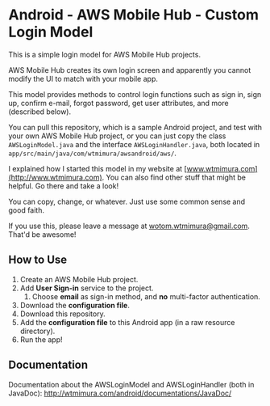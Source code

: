 # Android - AWS Mobile Hub - Custom Login Model
This is a simple login model for AWS Mobile Hub projects.

AWS Mobile Hub creates its own login screen and apparently you cannot modify the UI to match with your mobile app.

This model provides methods to control login functions such as sign in, sign up, confirm e-mail, forgot password, get user attributes, and more (described below).

You can pull this repository, which is a sample Android project, and test with your own AWS Mobile Hub project, or you can just copy the class `AWSLoginModel.java` and the interface `AWSLoginHandler.java`, both located in `app/src/main/java/com/wtmimura/awsandroid/aws/`.

I explained how I started this model in my website at [www.wtmimura.com](http://www.wtmimura.com). You can also find other stuff that might be helpful. Go there and take a look!

You can copy, change, or whatever. Just use some common sense and good faith.

If you use this, please leave a message at wotom.wtmimura@gmail.com. That'd be awesome!

## How to Use
1. Create an AWS Mobile Hub project.
2. Add **User Sign-in** service to the project.
    1. Choose **email** as sign-in method, and **no** multi-factor authentication.
3. Download the **configuration file**.
4. Download this repository.
5. Add the **configuration file** to this Android app (in a raw resource directory).
6. Run the app!

## Documentation
Documentation about the AWSLoginModel and AWSLoginHandler (both in JavaDoc):
http://wtmimura.com/android/documentations/JavaDoc/
